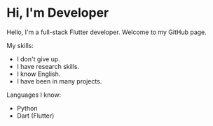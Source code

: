 # Hi, I'm Developer

Hello, I'm a full-stack Flutter developer. Welcome to my GitHub page.

My skills:

* I don't give up.
* I have research skills.
* I know English.
* I have been in many projects.

Languages I know:

* Python
* Dart (Flutter)
